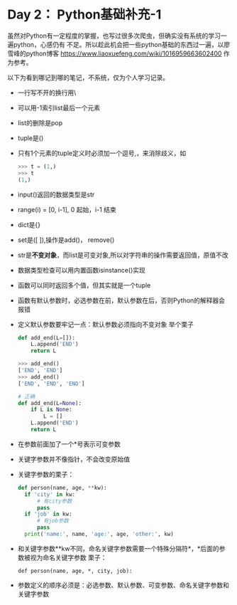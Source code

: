 <!--
 * @Author: sunyz
 * @Date: 2019-07-25 23:53:02
 * @github: https://github.com/sunyz
 * @LastEditors: sunyz
 * @LastEditTime: 2019-07-26 14:29:36
 * @Description: content
 -->

# Day 2： Python基础补充-1

虽然对Python有一定程度的掌握，也写过很多次爬虫，但确实没有系统的学习一遍python，心感仍有
不足。所以趁此机会把一些python基础的东西过一遍，以廖雪峰的python博客
<https://www.liaoxuefeng.com/wiki/1016959663602400> 作为参考。

以下为看到哪记到哪的笔记，不系统，仅为个人学习记录。

- 一行写不开的换行用\
- 可以用-1索引list最后一个元素
- list的删除是pop
- tuple是()
- 只有1个元素的tuple定义时必须加一个逗号,，来消除歧义，如

    ```python
    >>> t = (1,)
    >>> t
    (1,)
    ```

- input()返回的数据类型是str
- range(i) = [0, i-1], 0 起始，i-1 结束
- dict是{}
- set是([ ]),操作是add()， remove()
- str是**不变对象**，而list是可变对象,所以对字符串的操作需要返回值，原值不改
- 数据类型检查可以用内置函数isinstance()实现
- 函数可以同时返回多个值，但其实就是一个tuple
- 函数有默认参数时，必选参数在前，默认参数在后，否则Python的解释器会报错
- 定义默认参数要牢记一点：默认参数必须指向不变对象
    举个栗子

    ```python
    def add_end(L=[]):
        L.append('END')
        return L

    >>> add_end()
    ['END', 'END']
    >>> add_end()
    ['END', 'END', 'END']

    # 正确
    def add_end(L=None):
        if L is None:
            L = []
        L.append('END')
        return L
    ```

- 在参数前面加了一个*号表示可变参数
- 关键字参数并不像指针，不会改变原始值
- 关键字参数的栗子：

  ```py
  def person(name, age, **kw):
    if 'city' in kw:
        # 有city参数
        pass
    if 'job' in kw:
        # 有job参数
        pass
    print('name:', name, 'age:', age, 'other:', kw)
   ```

- 和关键字参数\*\*kw不同，命名关键字参数需要一个特殊分隔符*，*后面的参数被视为命名关键字参数
  栗子：

  `def person(name, age, *, city, job):`

- 参数定义的顺序必须是：必选参数、默认参数、可变参数、命名关键字参数和关键字参数
